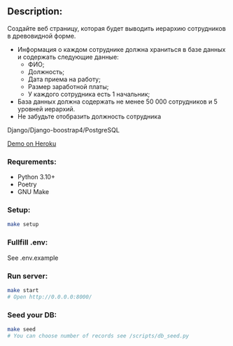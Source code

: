 ## Description:
Создайте веб страницу, которая будет выводить иерархию сотрудников в
древовидной форме.
* Информация о каждом сотруднике должна храниться в базе данных и
содержать следующие данные:
  * ФИО;
  * Должность;
  * Дата приема на работу;
  * Размер заработной платы;
  * У каждого сотрудника есть 1 начальник;
* База данных должна содержать не менее 50 000 сотрудников и 5 уровней
иерархий.
* Не забудьте отобразить должность сотрудника

Django/Django-boostrap4/PostgreSQL

[Demo on Heroku](https://obscure-garden-24670.herokuapp.com/)

### Requrements:
* Python 3.10+
* Poetry
* GNU Make

### Setup:
```bash
make setup
```
### Fullfill .env:
See .env.example

### Run server:
```bash
make start
# Open http://0.0.0.0:8000/
```
### Seed your DB:
```bash
make seed
# You can choose number of records see /scripts/db_seed.py
```

